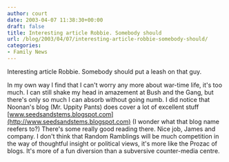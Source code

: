 ```yaml
---
author: court
date: 2003-04-07 11:38:30+00:00
draft: false
title: Interesting article Robbie. Somebody should
url: /blog/2003/04/07/interesting-article-robbie-somebody-should/
categories:
- Family News
---
```


Interesting article Robbie.  Somebody should put a leash on that guy.

In my own way I find that I can't worry any more about war-time life, it's too much.  I can still shake my head in amazement at Bush and the Gang, but there's only so much I can absorb without going numb.  I did notice that Noonan's blog (Mr. Uppity Pants) does cover a lot of excellent stuff [www.seedsandstems.blogspot.com](http://www.seedsandstems.blogspot.com) (I wonder what that blog name reefers to?)  There's some really good reading there.  Nice job, James and company.
I don't think that Random Ramblings will be much competition in the way of thoughtful insight or political views, it's more like the Prozac of blogs.  It's more of a fun diversion than a subversive counter-media centre.
